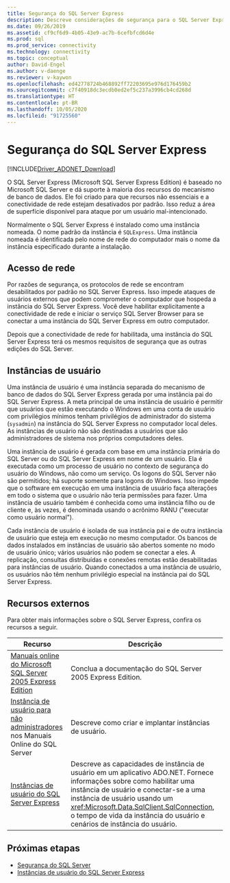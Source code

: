 ```yaml
---
title: Segurança do SQL Server Express
description: Descreve considerações de segurança para o SQL Server Express.
ms.date: 09/26/2019
ms.assetid: cf9cf6d9-4b05-43e9-ac7b-6cefbfcd6d4e
ms.prod: sql
ms.prod_service: connectivity
ms.technology: connectivity
ms.topic: conceptual
author: David-Engel
ms.author: v-daenge
ms.reviewer: v-kaywon
ms.openlocfilehash: ed42778724b468892ff72203695e976d176459b2
ms.sourcegitcommit: c7f40918dc3ecdb0ed2ef5c237a3996cb4cd268d
ms.translationtype: HT
ms.contentlocale: pt-BR
ms.lasthandoff: 10/05/2020
ms.locfileid: "91725560"
---
```

# <a name="sql-server-express-security"></a>Segurança do SQL Server Express

[!INCLUDE[Driver_ADONET_Download](../../../includes/driver_adonet_download.md)]

O SQL Server Express (Microsoft SQL Server Express Edition) é baseado no Microsoft SQL Server e dá suporte à maioria dos recursos do mecanismo de banco de dados. Ele foi criado para que recursos não essenciais e a conectividade de rede estejam desativados por padrão. Isso reduz a área de superfície disponível para ataque por um usuário mal-intencionado.  
  
Normalmente o SQL Server Express é instalado como uma instância nomeada. O nome padrão da instância é `SQLExpress`. Uma instância nomeada é identificada pelo nome de rede do computador mais o nome da instância especificado durante a instalação.  
  
## <a name="network-access"></a>Acesso de rede  
Por razões de segurança, os protocolos de rede se encontram desabilitados por padrão no SQL Server Express. Isso impede ataques de usuários externos que podem comprometer o computador que hospeda a instância do SQL Server Express. Você deve habilitar explicitamente a conectividade de rede e iniciar o serviço SQL Server Browser para se conectar a uma instância do SQL Server Express em outro computador.  
  
Depois que a conectividade de rede for habilitada, uma instância do SQL Server Express terá os mesmos requisitos de segurança que as outras edições do SQL Server.  
  
## <a name="user-instances"></a>Instâncias de usuário  
Uma instância de usuário é uma instância separada do mecanismo de banco de dados do SQL Server Express gerada por uma instância pai do SQL Server Express. A meta principal de uma instância de usuário é permitir que usuários que estão executando o Windows em uma conta de usuário com privilégios mínimos tenham privilégios de administrador do sistema (`sysadmin`) na instância do SQL Server Express no computador local deles. As instâncias de usuário não são destinadas a usuários que são administradores de sistema nos próprios computadores deles.  
  
Uma instância de usuário é gerada com base em uma instância primária do SQL Server ou do SQL Server Express em nome de um usuário. Ela é executada como um processo de usuário no contexto de segurança do usuário do Windows, não como um serviço. Os logons do SQL Server não são permitidos; há suporte somente para logons do Windows. Isso impede que o software em execução em uma instância de usuário faça alterações em todo o sistema que o usuário não teria permissões para fazer. Uma instância de usuário também é conhecida como uma instância filho ou de cliente e, às vezes, é denominada usando o acrônimo RANU ("executar como usuário normal").  
  
Cada instância de usuário é isolada de sua instância pai e de outra instância de usuário que esteja em execução no mesmo computador. Os bancos de dados instalados em instâncias de usuário são abertos somente no modo de usuário único; vários usuários não podem se conectar a eles. A replicação, consultas distribuídas e conexões remotas estão desabilitadas para instâncias de usuário. Quando conectados a uma instância de usuário, os usuários não têm nenhum privilégio especial na instância pai do SQL Server Express.  
  
## <a name="external-resources"></a>Recursos externos  
Para obter mais informações sobre o SQL Server Express, confira os recursos a seguir.  
  
|Recurso|Descrição|
|-|-|  
|[Manuais online do Microsoft SQL Server 2005 Express Edition](/previous-versions/sql/sql-server-2005/ms165706(v=sql.90))|Conclua a documentação do SQL Server 2005 Express Edition.|  
|[Instância de usuário para não administradores](/previous-versions/sql/sql-server-2008/ms143684(v=sql.100)) nos Manuais Online do SQL Server|Descreve como criar e implantar instâncias de usuário.|  
|[Instâncias de usuário do SQL Server Express](sql-server-express-user-instances.md)|Descreve as capacidades de instância de usuário em um aplicativo ADO.NET. Fornece informações sobre como habilitar uma instância de usuário e conectar-se a uma instância de usuário usando um <xref:Microsoft.Data.SqlClient.SqlConnection>, o tempo de vida da instância do usuário e cenários de instância do usuário.|  
  
## <a name="next-steps"></a>Próximas etapas
- [Segurança do SQL Server](sql-server-security.md)
- [Instâncias de usuário do SQL Server Express](sql-server-express-user-instances.md)